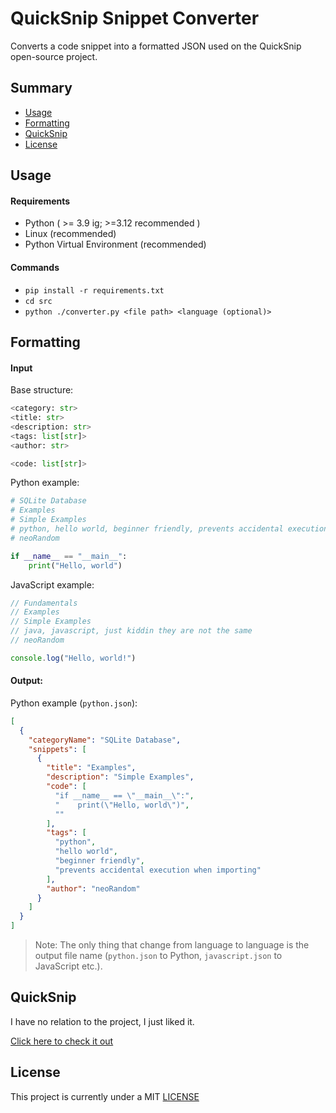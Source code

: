 # QuickSnip Snippet Converter
Converts a code snippet into a formatted JSON used on the QuickSnip open-source project.

## Summary
- [Usage](#usage)
- [Formatting](#formatting)
- [QuickSnip](#quicksnip)
- [License](#license)

## Usage

#### Requirements
- Python ( >= 3.9 ig; >=3.12 recommended )
- Linux (recommended)
- Python Virtual Environment (recommended)

#### Commands

- `pip install -r requirements.txt`
- `cd src`
- `python ./converter.py <file path> <language (optional)>`

## Formatting

#### Input

Base structure:
``` python
<category: str>
<title: str>
<description: str>
<tags: list[str]>
<author: str>

<code: list[str]>
```

Python example:
``` python
# SQLite Database
# Examples
# Simple Examples
# python, hello world, beginner friendly, prevents accidental execution when importing
# neoRandom

if __name__ == "__main__":
    print("Hello, world")
```

JavaScript example:
``` javascript
// Fundamentals
// Examples
// Simple Examples
// java, javascript, just kiddin they are not the same
// neoRandom

console.log("Hello, world!")
```

#### Output:

Python example (`python.json`):
``` json
[
  {
    "categoryName": "SQLite Database",
    "snippets": [
      {
        "title": "Examples",
        "description": "Simple Examples",
        "code": [
          "if __name__ == \"__main__\":",
          "    print(\"Hello, world\")",
          ""
        ],
        "tags": [
          "python",
          "hello world",
          "beginner friendly",
          "prevents accidental execution when importing"
        ],
        "author": "neoRandom"
      }
    ]
  }
]
```

> Note: The only thing that change from language to language is the output file name (`python.json` to Python, `javascript.json` to JavaScript etc.).

## QuickSnip

I have no relation to the project, I just liked it.

[Click here to check it out](https://github.com/dostonnabotov/quicksnip)

## License

This project is currently under a MIT [LICENSE](LICENSE)

